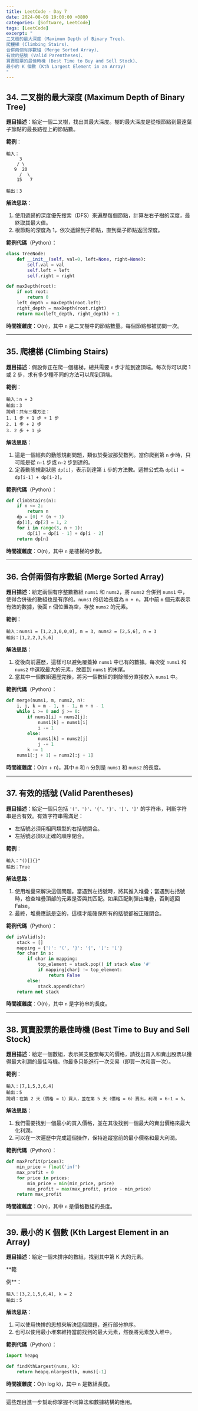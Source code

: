 ```yaml
---
title: LeetCode - Day 7
date: 2024-08-09 19:00:00 +0800
categories: [Software, LeetCode]
tags: [LeetCode] 
excerpt: "
二叉樹的最大深度 (Maximum Depth of Binary Tree)、
爬樓梯 (Climbing Stairs)、
合併兩個有序數組 (Merge Sorted Array)、
有效的括號 (Valid Parentheses)、
買賣股票的最佳時機 (Best Time to Buy and Sell Stock)、
最小的 K 個數 (Kth Largest Element in an Array)
"
---
```


## 34. **二叉樹的最大深度 (Maximum Depth of Binary Tree)**
   **題目描述**：給定一個二叉樹，找出其最大深度。樹的最大深度是從根節點到最遠葉子節點的最長路徑上的節點數。

   **範例**：
   ```
   輸入：
        3
       / \
      9  20
        /  \
       15   7

   輸出：3
   ```

   **解法思路**：
   1. 使用遞歸的深度優先搜索（DFS）來遍歷每個節點，計算左右子樹的深度，最終取其最大值。
   2. 根節點的深度為 1，依次遞歸到子節點，直到葉子節點返回深度。

   **範例代碼**（Python）：
   ```python
   class TreeNode:
       def __init__(self, val=0, left=None, right=None):
           self.val = val
           self.left = left
           self.right = right

   def maxDepth(root):
       if not root:
           return 0
       left_depth = maxDepth(root.left)
       right_depth = maxDepth(root.right)
       return max(left_depth, right_depth) + 1
   ```

   **時間複雜度**：O(n)，其中 `n` 是二叉樹中的節點數量。每個節點都被訪問一次。

---

## 35. **爬樓梯 (Climbing Stairs)**
   **題目描述**：假設你正在爬一個樓梯，總共需要 `n` 步才能到達頂端。每次你可以爬 1 或 2 步，求有多少種不同的方法可以爬到頂端。

   **範例**：
   ```
   輸入：n = 3
   輸出：3
   說明：共有三種方法：
   1. 1 步 + 1 步 + 1 步
   2. 1 步 + 2 步
   3. 2 步 + 1 步
   ```

   **解法思路**：
   1. 這是一個經典的動態規劃問題，類似於斐波那契數列。當你爬到第 `n` 步時，只可能是從 `n-1` 步或 `n-2` 步到達的。
   2. 定義動態規劃狀態 `dp[i]`，表示到達第 `i` 步的方法數。遞推公式為 `dp[i] = dp[i-1] + dp[i-2]`。

   **範例代碼**（Python）：
   ```python
   def climbStairs(n):
       if n <= 2:
           return n
       dp = [0] * (n + 1)
       dp[1], dp[2] = 1, 2
       for i in range(3, n + 1):
           dp[i] = dp[i - 1] + dp[i - 2]
       return dp[n]
   ```

   **時間複雜度**：O(n)，其中 `n` 是樓梯的步數。

---

## 36. **合併兩個有序數組 (Merge Sorted Array)**
   **題目描述**：給定兩個有序整數數組 `nums1` 和 `nums2`，將 `nums2` 合併到 `nums1` 中，使得合併後的數組也是有序的。`nums1` 的初始長度為 `m + n`，其中前 `m` 個元素表示有效的數據，後面 `n` 個位置為空，存放 `nums2` 的元素。

   **範例**：
   ```
   輸入：nums1 = [1,2,3,0,0,0], m = 3, nums2 = [2,5,6], n = 3
   輸出：[1,2,2,3,5,6]
   ```

   **解法思路**：
   1. 從後向前遍歷，這樣可以避免覆蓋掉 `nums1` 中已有的數據。每次從 `nums1` 和 `nums2` 中選取最大的元素，放置到 `nums1` 的末尾。
   2. 當其中一個數組遍歷完後，將另一個數組的剩餘部分直接放入 `nums1` 中。

   **範例代碼**（Python）：
   ```python
   def merge(nums1, m, nums2, n):
       i, j, k = m - 1, n - 1, m + n - 1
       while i >= 0 and j >= 0:
           if nums1[i] > nums2[j]:
               nums1[k] = nums1[i]
               i -= 1
           else:
               nums1[k] = nums2[j]
               j -= 1
           k -= 1
       nums1[:j + 1] = nums2[:j + 1]
   ```

   **時間複雜度**：O(m + n)，其中 `m` 和 `n` 分別是 `nums1` 和 `nums2` 的長度。

---

## 37. **有效的括號 (Valid Parentheses)**
   **題目描述**：給定一個只包括 `'('、')'、'{'、'}'、'['、']'` 的字符串，判斷字符串是否有效。有效字符串需滿足：
   - 左括號必須用相同類型的右括號閉合。
   - 左括號必須以正確的順序閉合。

   **範例**：
   ```
   輸入："()[]{}"
   輸出：True
   ```

   **解法思路**：
   1. 使用堆疊來解決這個問題。當遇到左括號時，將其推入堆疊；當遇到右括號時，檢查堆疊頂部的元素是否與其匹配。如果匹配則彈出堆疊，否則返回 False。
   2. 最終，堆疊應該是空的，這樣才能確保所有的括號都被正確閉合。

   **範例代碼**（Python）：
   ```python
   def isValid(s):
       stack = []
       mapping = {')': '(', '}': '{', ']': '['}
       for char in s:
           if char in mapping:
               top_element = stack.pop() if stack else '#'
               if mapping[char] != top_element:
                   return False
           else:
               stack.append(char)
       return not stack
   ```

   **時間複雜度**：O(n)，其中 `n` 是字符串的長度。

---

## 38. **買賣股票的最佳時機 (Best Time to Buy and Sell Stock)**
   **題目描述**：給定一個數組，表示某支股票每天的價格，請找出買入和賣出股票以獲得最大利潤的最佳時機。你最多只能進行一次交易（即買一次和賣一次）。

   **範例**：
   ```
   輸入：[7,1,5,3,6,4]
   輸出：5
   說明：在第 2 天（價格 = 1）買入，並在第 5 天（價格 = 6）賣出，利潤 = 6-1 = 5。
   ```

   **解法思路**：
   1. 我們需要找到一個最小的買入價格，並在其後找到一個最大的賣出價格來最大化利潤。
   2. 可以在一次遍歷中完成這個操作，保持追蹤當前的最小價格和最大利潤。

   **範例代碼**（Python）：
   ```python
   def maxProfit(prices):
       min_price = float('inf')
       max_profit = 0
       for price in prices:
           min_price = min(min_price, price)
           max_profit = max(max_profit, price - min_price)
       return max_profit
   ```

   **時間複雜度**：O(n)，其中 `n` 是價格數組的長度。

---

## 39. **最小的 K 個數 (Kth Largest Element in an Array)**
   **題目描述**：給定一個未排序的數組，找到其中第 K 大的元素。

   **範

例**：
   ```
   輸入：[3,2,1,5,6,4], k = 2
   輸出：5
   ```

   **解法思路**：
   1. 可以使用快排的思想來解決這個問題，進行部分排序。
   2. 也可以使用最小堆來維持當前找到的最大元素，然後將元素放入堆中。

   **範例代碼**（Python）：
   ```python
   import heapq

   def findKthLargest(nums, k):
       return heapq.nlargest(k, nums)[-1]
   ```

   **時間複雜度**：O(n log k)，其中 `n` 是數組長度。

---

這些題目進一步幫助你掌握不同算法和數據結構的應用。
